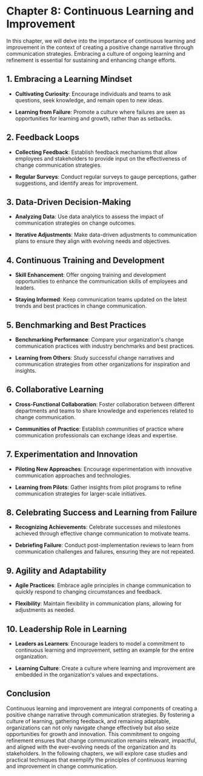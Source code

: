 Chapter 8: Continuous Learning and Improvement
==============================================

In this chapter, we will delve into the importance of continuous learning and improvement in the context of creating a positive change narrative through communication strategies. Embracing a culture of ongoing learning and refinement is essential for sustaining and enhancing change efforts.

**1. Embracing a Learning Mindset**
-----------------------------------

* **Cultivating Curiosity**: Encourage individuals and teams to ask questions, seek knowledge, and remain open to new ideas.

* **Learning from Failure**: Promote a culture where failures are seen as opportunities for learning and growth, rather than as setbacks.

**2. Feedback Loops**
---------------------

* **Collecting Feedback**: Establish feedback mechanisms that allow employees and stakeholders to provide input on the effectiveness of change communication strategies.

* **Regular Surveys**: Conduct regular surveys to gauge perceptions, gather suggestions, and identify areas for improvement.

**3. Data-Driven Decision-Making**
----------------------------------

* **Analyzing Data**: Use data analytics to assess the impact of communication strategies on change outcomes.

* **Iterative Adjustments**: Make data-driven adjustments to communication plans to ensure they align with evolving needs and objectives.

**4. Continuous Training and Development**
------------------------------------------

* **Skill Enhancement**: Offer ongoing training and development opportunities to enhance the communication skills of employees and leaders.

* **Staying Informed**: Keep communication teams updated on the latest trends and best practices in change communication.

**5. Benchmarking and Best Practices**
--------------------------------------

* **Benchmarking Performance**: Compare your organization's change communication practices with industry benchmarks and best practices.

* **Learning from Others**: Study successful change narratives and communication strategies from other organizations for inspiration and insights.

**6. Collaborative Learning**
-----------------------------

* **Cross-Functional Collaboration**: Foster collaboration between different departments and teams to share knowledge and experiences related to change communication.

* **Communities of Practice**: Establish communities of practice where communication professionals can exchange ideas and expertise.

**7. Experimentation and Innovation**
-------------------------------------

* **Piloting New Approaches**: Encourage experimentation with innovative communication approaches and technologies.

* **Learning from Pilots**: Gather insights from pilot programs to refine communication strategies for larger-scale initiatives.

**8. Celebrating Success and Learning from Failure**
----------------------------------------------------

* **Recognizing Achievements**: Celebrate successes and milestones achieved through effective change communication to motivate teams.

* **Debriefing Failure**: Conduct post-implementation reviews to learn from communication challenges and failures, ensuring they are not repeated.

**9. Agility and Adaptability**
-------------------------------

* **Agile Practices**: Embrace agile principles in change communication to quickly respond to changing circumstances and feedback.

* **Flexibility**: Maintain flexibility in communication plans, allowing for adjustments as needed.

**10. Leadership Role in Learning**
-----------------------------------

* **Leaders as Learners**: Encourage leaders to model a commitment to continuous learning and improvement, setting an example for the entire organization.

* **Learning Culture**: Create a culture where learning and improvement are embedded in the organization's values and expectations.

**Conclusion**
--------------

Continuous learning and improvement are integral components of creating a positive change narrative through communication strategies. By fostering a culture of learning, gathering feedback, and remaining adaptable, organizations can not only navigate change effectively but also seize opportunities for growth and innovation. This commitment to ongoing refinement ensures that change communication remains relevant, impactful, and aligned with the ever-evolving needs of the organization and its stakeholders. In the following chapters, we will explore case studies and practical techniques that exemplify the principles of continuous learning and improvement in change communication.

